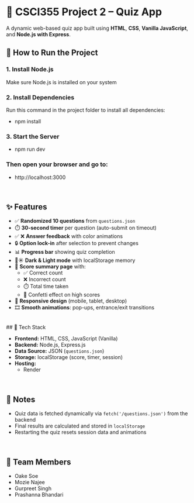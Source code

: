 # 🧠 CSCI355 Project 2 – Quiz App

A dynamic web-based quiz app built using **HTML**, **CSS**, **Vanilla JavaScript**, and **Node.js with Express**.


## 🚀 How to Run the Project

### 1. Install Node.js  
Make sure Node.js is installed on your system

### 2. Install Dependencies  
Run this command in the project folder to install all dependencies:

- npm install


### 3. Start the Server
- npm run dev

### Then open your browser and go to:
- http://localhost:3000

<br/>

## ✨ Features

- ✅ **Randomized 10 questions** from `questions.json`
- ⏱️ **30-second timer** per question (auto-submit on timeout)
- ✅ ❌ **Answer feedback** with color animations
- 🔒 **Option lock-in** after selection to prevent changes
- 📊 **Progress bar** showing quiz completion
- 🌙☀️ **Dark & Light mode** with localStorage memory
- 🎯 **Score summary page** with:
  - ✅ Correct count
  - ❌ Incorrect count
  - ⏱️ Total time taken
  - 🎉 Confetti effect on high scores
- 📱 **Responsive design** (mobile, tablet, desktop)
- 🎞️ **Smooth animations**: pop-ups, entrance/exit transitions

<br/>
## 📁 Tech Stack

- **Frontend:** HTML, CSS, JavaScript (Vanilla)
- **Backend:** Node.js, Express.js
- **Data Source:** JSON (`questions.json`)
- **Storage:** localStorage (score, timer, session)
- **Hosting:**
  - Render
<br/>

## 📌 Notes

- Quiz data is fetched dynamically via `fetch('/questions.json')` from the backend
- Final results are calculated and stored in `localStorage`
- Restarting the quiz resets session data and animations
<br/>

## 👥 Team Members

- Oake Soe  
- Mozie Najee  
- Gurpreet Singh  
- Prashanna Bhandari
